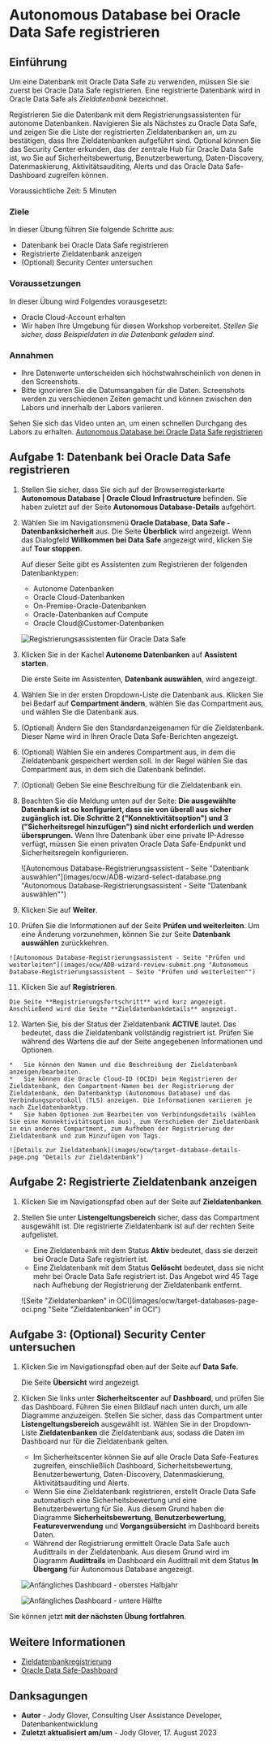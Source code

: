 # Autonomous Database bei Oracle Data Safe registrieren

## Einführung

Um eine Datenbank mit Oracle Data Safe zu verwenden, müssen Sie sie zuerst bei Oracle Data Safe registrieren. Eine registrierte Datenbank wird in Oracle Data Safe als _Zieldatenbank_ bezeichnet.

Registrieren Sie die Datenbank mit dem Registrierungsassistenten für autonome Datenbanken. Navigieren Sie als Nächstes zu Oracle Data Safe, und zeigen Sie die Liste der registrierten Zieldatenbanken an, um zu bestätigen, dass Ihre Zieldatenbanken aufgeführt sind. Optional können Sie das Security Center erkunden, das der zentrale Hub für Oracle Data Safe ist, wo Sie auf Sicherheitsbewertung, Benutzerbewertung, Daten-Discovery, Datenmaskierung, Aktivitätsauditing, Alerts und das Oracle Data Safe-Dashboard zugreifen können.

Voraussichtliche Zeit: 5 Minuten

### Ziele

In dieser Übung führen Sie folgende Schritte aus:

*   Datenbank bei Oracle Data Safe registrieren
*   Registrierte Zieldatenbank anzeigen
*   (Optional) Security Center untersuchen

### Voraussetzungen

In dieser Übung wird Folgendes vorausgesetzt:

*   Oracle Cloud-Account erhalten
*   Wir haben Ihre Umgebung für diesen Workshop vorbereitet. _Stellen Sie sicher, dass Beispieldaten in die Datenbank geladen sind._

### Annahmen

*   Ihre Datenwerte unterscheiden sich höchstwahrscheinlich von denen in den Screenshots.
*   Bitte ignorieren Sie die Datumsangaben für die Daten. Screenshots werden zu verschiedenen Zeiten gemacht und können zwischen den Labors und innerhalb der Labors variieren.

Sehen Sie sich das Video unten an, um einen schnellen Durchgang des Labors zu erhalten. [Autonomous Database bei Oracle Data Safe registrieren](videohub:1_hfjj07hm)

## Aufgabe 1: Datenbank bei Oracle Data Safe registrieren

1.  Stellen Sie sicher, dass Sie sich auf der Browserregisterkarte **Autonomous Database | Oracle Cloud Infrastructure** befinden. Sie haben zuletzt auf der Seite **Autonomous Database-Details** aufgehört.
    
2.  Wählen Sie im Navigationsmenü **Oracle Database**, **Data Safe - Datenbanksicherheit** aus. Die Seite **Überblick** wird angezeigt. Wenn das Dialogfeld **Willkommen bei Data Safe** angezeigt wird, klicken Sie auf **Tour stoppen**.
    
    Auf dieser Seite gibt es Assistenten zum Registrieren der folgenden Datenbanktypen:
    
    *   Autonome Datenbanken
    *   Oracle Cloud-Datenbanken
    *   On-Premise-Oracle-Datenbanken
    *   Oracle-Datenbanken auf Compute
    *   Oracle Cloud@Customer-Datenbanken
    
    ![Registrierungsassistenten für Oracle Data Safe](images/registration-wizards.png "Registrierungsassistenten für Oracle Data Safe")
    
3.  Klicken Sie in der Kachel **Autonome Datenbanken** auf **Assistent starten**.
    
    Die erste Seite im Assistenten, **Datenbank auswählen**, wird angezeigt.
    
4.  Wählen Sie in der ersten Dropdown-Liste die Datenbank aus. Klicken Sie bei Bedarf auf **Compartment ändern**, wählen Sie das Compartment aus, und wählen Sie die Datenbank aus.
    
5.  (Optional) Ändern Sie den Standardanzeigenamen für die Zieldatenbank. Dieser Name wird in Ihren Oracle Data Safe-Berichten angezeigt.
    
6.  (Optional) Wählen Sie ein anderes Compartment aus, in dem die Zieldatenbank gespeichert werden soll. In der Regel wählen Sie das Compartment aus, in dem sich die Datenbank befindet.
    
7.  (Optional) Geben Sie eine Beschreibung für die Zieldatenbank ein.
    
8.  Beachten Sie die Meldung unten auf der Seite: **Die ausgewählte Datenbank ist so konfiguriert, dass sie von überall aus sicher zugänglich ist. Die Schritte 2 ("Konnektivitätsoption") und 3 ("Sicherheitsregel hinzufügen") sind nicht erforderlich und werden übersprungen.** Wenn Ihre Datenbank über eine private IP-Adresse verfügt, müssen Sie einen privaten Oracle Data Safe-Endpunkt und Sicherheitsregeln konfigurieren.
    
    ![Autonomous Database-Registrierungsassistent - Seite "Datenbank auswählen"](images/ocw/ADB-wizard-select-database.png "Autonomous Database-Registrierungsassistent - Seite "Datenbank auswählen"")
    
9.  Klicken Sie auf **Weiter**.
    
10.  Prüfen Sie die Informationen auf der Seite **Prüfen und weiterleiten**. Um eine Änderung vorzunehmen, können Sie zur Seite **Datenbank auswählen** zurückkehren.
    
    ![Autonomous Database-Registrierungsassistent - Seite "Prüfen und weiterleiten"](images/ocw/ADB-wizard-review-submit.png "Autonomous Database-Registrierungsassistent - Seite "Prüfen und weiterleiten"")
    
11.  Klicken Sie auf **Registrieren**.
    
    Die Seite **Registrierungsfortschritt** wird kurz angezeigt. Anschließend wird die Seite **Zieldatenbankdetails** angezeigt.
    
12.  Warten Sie, bis der Status der Zieldatenbank **ACTIVE** lautet. Das bedeutet, dass die Zieldatenbank vollständig registriert ist. Prüfen Sie während des Wartens die auf der Seite angegebenen Informationen und Optionen.
    
    *   Sie können den Namen und die Beschreibung der Zieldatenbank anzeigen/bearbeiten.
    *   Sie können die Oracle Cloud-ID (OCID) beim Registrieren der Zieldatenbank, den Compartment-Namen bei der Registrierung der Zieldatenbank, den Datenbanktyp (Autonomous Database) und das Verbindungsprotokoll (TLS) anzeigen. Die Informationen variieren je nach Zieldatenbanktyp.
    *   Sie haben Optionen zum Bearbeiten von Verbindungsdetails (wählen Sie eine Konnektivitätsoption aus), zum Verschieben der Zieldatenbank in ein anderes Compartment, zum Aufheben der Registrierung der Zieldatenbank und zum Hinzufügen von Tags.
    
    ![Details zur Zieldatenbank](images/ocw/target-database-details-page.png "Details zur Zieldatenbank")
    

## Aufgabe 2: Registrierte Zieldatenbank anzeigen

1.  Klicken Sie im Navigationspfad oben auf der Seite auf **Zieldatenbanken**.
    
2.  Stellen Sie unter **Listengeltungsbereich** sicher, dass das Compartment ausgewählt ist. Die registrierte Zieldatenbank ist auf der rechten Seite aufgelistet.
    
    *   Eine Zieldatenbank mit dem Status **Aktiv** bedeutet, dass sie derzeit bei Oracle Data Safe registriert ist.
    *   Eine Zieldatenbank mit dem Status **Gelöscht** bedeutet, dass sie nicht mehr bei Oracle Data Safe registriert ist. Das Angebot wird 45 Tage nach Aufhebung der Registrierung der Zieldatenbank entfernt.
    
    ![Seite "Zieldatenbanken" in OCI](images/ocw/target-databases-page-oci.png "Seite "Zieldatenbanken" in OCI")
    

## Aufgabe 3: (Optional) Security Center untersuchen

1.  Klicken Sie im Navigationspfad oben auf der Seite auf **Data Safe**.
    
    Die Seite **Übersicht** wird angezeigt.
    
2.  Klicken Sie links unter **Sicherheitscenter** auf **Dashboard**, und prüfen Sie das Dashboard. Führen Sie einen Bildlauf nach unten durch, um alle Diagramme anzuzeigen. Stellen Sie sicher, dass das Compartment unter **Listengeltungsbereich** ausgewählt ist. Wählen Sie in der Dropdown-Liste **Zieldatenbanken** die Zieldatenbank aus, sodass die Daten im Dashboard nur für die Zieldatenbank gelten.
    
    *   Im Sicherheitscenter können Sie auf alle Oracle Data Safe-Features zugreifen, einschließlich Dashboard, Sicherheitsbewertung, Benutzerbewertung, Daten-Discovery, Datenmaskierung, Aktivitätsauditing und Alerts.
    *   Wenn Sie eine Zieldatenbank registrieren, erstellt Oracle Data Safe automatisch eine Sicherheitsbewertung und eine Benutzerbewertung für Sie. Aus diesem Grund haben die Diagramme **Sicherheitsbewertung**, **Benutzerbewertung**, **Featureverwendung** und **Vorgangsübersicht** im Dashboard bereits Daten.
    *   Während der Registrierung ermittelt Oracle Data Safe auch Audittrails in der Zieldatenbank. Aus diesem Grund wird im Diagramm **Audittrails** im Dashboard ein Audittrail mit dem Status **In Übergang** für Autonomous Database angezeigt.
    
    ![Anfängliches Dashboard - oberstes Halbjahr](images/ocw/dashboard-initial-top.png "Anfängliches Dashboard - oberstes Halbjahr")
    
    ![Anfängliches Dashboard - untere Hälfte](images/ocw/dashboard-initial-bottom.png "Anfängliches Dashboard - untere Hälfte")
    

Sie können jetzt **mit der nächsten Übung fortfahren**.

## Weitere Informationen

*   [Zieldatenbankregistrierung](https://www.oracle.com/pls/topic/lookup?ctx=en/cloud/paas/data-safe&id=ADMDS-GUID-B5F255A7-07DD-4731-9FA5-668F7DD51AA6)
*   [Oracle Data Safe-Dashboard](https://www.oracle.com/pls/topic/lookup?ctx=en/cloud/paas/data-safe&id=ADMDS-GUID-B4D784B8-F3F7-4020-891D-49D709B9A302)

## Danksagungen

*   **Autor** - Jody Glover, Consulting User Assistance Developer, Datenbankentwicklung
*   **Zuletzt aktualisiert am/um** - Jody Glover, 17. August 2023